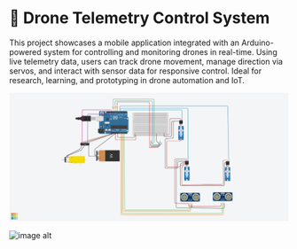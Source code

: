 
#  🚁 Drone Telemetry Control System
This project showcases a mobile application integrated with an Arduino-powered system for controlling and monitoring drones in real-time. Using live telemetry data, users can track drone movement, manage direction via servos, and interact with sensor data for responsive control. Ideal for research, learning, and prototyping in drone automation and IoT.

![image alt](https://github.com/Imeshi-sheshani/drone-controller/blob/6397f5d53988322141dde754b9548b6c35966700/Images/drone1.jpeg)

![image alt]()
